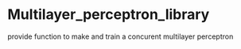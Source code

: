 # Multilayer_perceptron_library
provide function to make and train a concurent multilayer perceptron
